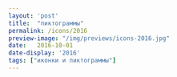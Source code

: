 ```yaml
---
layout: 'post'
title:  "пиктограммы"
permalink: /icons/2016
preview-image: "/img/previews/icons-2016.jpg"
date:   2016-10-01
date-display: '2016'
tags: ["иконки и пиктограммы"] 
---
```


